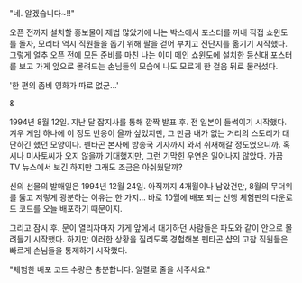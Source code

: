 "네. 알겠습니다~!!" 

오픈 전까지 설치할 홍보물이 제법 많았기에 나는 박스에서 포스터를 꺼내 직접 쇼윈도를 돌자, 모리타 역시 직원들을 돕기 위해 팔을 걷어 부치고 전단지를 옮기기 시작했다. 
그렇게 얼추 오픈 전에 모든 준비를 마친 나는 이미 메인 쇼윈도에 설치한 등신대 포스터를 보고 가게 앞으로 몰려드는 손님들의 모습에 나도 모르게 한 걸음 뒤로 물러섰다. 

'한 편의 좀비 영화가 따로 없군...' 

& 

1994년 8월 12일. 
지난 달 잡지사를 통해 깜짝 발표 후. 전 일본이 들썩이기 시작했다. 
겨우 게임 하나에 이 정도 반응이 올까 싶었지만, 그 만큼 내가 없는 거리의 스토리가 대단하긴 했던 모양이다. 펜타곤 본사에 방송국 기자까지 와서 취재해갈 정도였으니까. 혹시나 미사토씨가 오지 않을까 기대했지만, 그런 기막힌 우연은 일어나지 않았다. 
가끔 TV 뉴스에서 보긴 하지만 그래도 조금은 아쉬웠달까? 

신의 선물의 발매일은 1994년 12월 24일. 
아직까지 4개월이나 남았건만, 8월의 무더위를 뚫고 저렇게 광분하는 이유는 한 가지... 
바로 10월에 배포 되는 선행 체험판의 다운로드 코드를 오늘 배포하기 때문이지. 

그리고 잠시 후. 문이 열리자마자 가게 앞에서 대기하던 사람들은 파도와 같이 안으로 몰려들기 시작했다. 
하지만 이러한 상황을 질리도록 경험해본 펜타곤 샵의 고참 직원들은 빠르게 손님들을 통제하기 시작했다. 

"체험한 배포 코드 수량은 충분합니다. 일렬로 줄을 서주세요." 